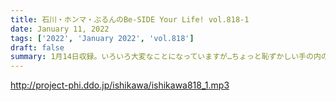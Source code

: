 ```yaml
---
title: 石川・ホンマ・ぶるんのBe-SIDE Your Life! vol.818-1
date: January 11, 2022
tags: ['2022', 'January 2022', 'vol.818']
draft: false
summary: 1月14日収録。いろいろ大変なことになっていますが…ちょっと恥ずかしい手の内のお話をしています。
---
```


http://project-phi.ddo.jp/ishikawa/ishikawa818_1.mp3